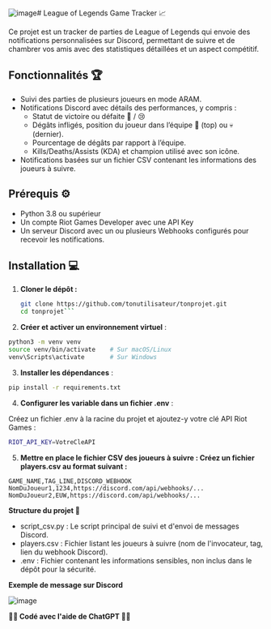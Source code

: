 ![image](https://github.com/user-attachments/assets/9fabbecc-f55d-4b58-a8fb-f06912bf78c0)# League of Legends Game Tracker 📈

Ce projet est un tracker de parties de League of Legends qui envoie des notifications personnalisées sur Discord, permettant de suivre et de chambrer vos amis avec des statistiques détaillées et un aspect compétitif.

## Fonctionnalités 🏆
- Suivi des parties de plusieurs joueurs en mode ARAM.
- Notifications Discord avec détails des performances, y compris :
  - Statut de victoire ou défaite 🎉 / 😢
  - Dégâts infligés, position du joueur dans l’équipe 👑 (top) ou 💀 (dernier).
  - Pourcentage de dégâts par rapport à l’équipe.
  - Kills/Deaths/Assists (KDA) et champion utilisé avec son icône.
- Notifications basées sur un fichier CSV contenant les informations des joueurs à suivre.

## Prérequis ⚙️
- Python 3.8 ou supérieur
- Un compte Riot Games Developer avec une API Key
- Un serveur Discord avec un ou plusieurs Webhooks configurés pour recevoir les notifications.

## Installation 💻

1. **Cloner le dépôt :**
   ```bash
   git clone https://github.com/tonutilisateur/tonprojet.git
   cd tonprojet```

2. **Créer et activer un environnement virtuel** :

 ```bash
python3 -m venv venv
source venv/bin/activate    # Sur macOS/Linux
venv\Scripts\activate       # Sur Windows
```
3. **Installer les dépendances** :

```bash
pip install -r requirements.txt
```

4. **Configurer les variable dans un fichier .env** : 

Créez un fichier .env à la racine du projet et ajoutez-y votre clé API Riot Games :
```bash
RIOT_API_KEY=VotreCleAPI
```
5. **Mettre en place le fichier CSV des joueurs à suivre : Créez un fichier players.csv au format suivant :**
```csv
GAME_NAME,TAG_LINE,DISCORD_WEBHOOK
NomDuJoueur1,1234,https://discord.com/api/webhooks/...
NomDuJoueur2,EUW,https://discord.com/api/webhooks/...
```

**Structure du projet 📂**

- script_csv.py : Le script principal de suivi et d'envoi de messages Discord.
- players.csv : Fichier listant les joueurs à suivre (nom de l'invocateur, tag, lien du webhook Discord).
- .env : Fichier contenant les informations sensibles, non inclus dans le dépôt pour la sécurité.

**Exemple de message sur Discord**

![image](https://github.com/user-attachments/assets/3003cb4d-3091-4f07-bc4d-e11776ad10c0)


**🤖🤖 Codé avec l'aide de  ChatGPT 🤖🤖**
